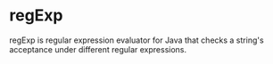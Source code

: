 # regExp
regExp is regular expression evaluator for Java that checks a string's acceptance under different regular expressions.
